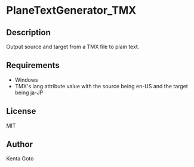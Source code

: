 # PlaneTextGenerator_TMX

## Description  
Output source and target from a TMX file to plain text.  

## Requirements  
- Windows
- TMX's lang attribute value with the source being en-US and the target being ja-JP

## License
MIT

## Author  
Kenta Goto
